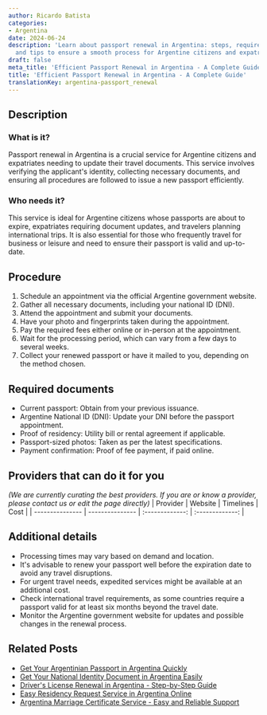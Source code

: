 ```yaml
---
author: Ricardo Batista
categories:
- Argentina
date: 2024-06-24
description: 'Learn about passport renewal in Argentina: steps, required documents,
  and tips to ensure a smooth process for Argentine citizens and expatriates.'
draft: false
meta_title: 'Efficient Passport Renewal in Argentina - A Complete Guide'
title: 'Efficient Passport Renewal in Argentina - A Complete Guide'
translationKey: argentina-passport_renewal
---
```



## Description
### What is it?
Passport renewal in Argentina is a crucial service for Argentine citizens and expatriates needing to update their travel documents. This service involves verifying the applicant's identity, collecting necessary documents, and ensuring all procedures are followed to issue a new passport efficiently.

### Who needs it?
This service is ideal for Argentine citizens whose passports are about to expire, expatriates requiring document updates, and travelers planning international trips. It is also essential for those who frequently travel for business or leisure and need to ensure their passport is valid and up-to-date.

## Procedure

1. Schedule an appointment via the official Argentine government website.
2. Gather all necessary documents, including your national ID (DNI).
3. Attend the appointment and submit your documents.
4. Have your photo and fingerprints taken during the appointment.
5. Pay the required fees either online or in-person at the appointment.
6. Wait for the processing period, which can vary from a few days to several weeks.
7. Collect your renewed passport or have it mailed to you, depending on the method chosen.


## Required documents

- Current passport: Obtain from your previous issuance.
- Argentine National ID (DNI): Update your DNI before the passport appointment.
- Proof of residency: Utility bill or rental agreement if applicable.
- Passport-sized photos: Taken as per the latest specifications.
- Payment confirmation: Proof of fee payment, if paid online.


## Providers that can do it for you
_(We are currently curating the best providers. If you are or know a provider, please contact us or edit the page directly)_
| Provider        |     Website     |     Timelines    |       Cost      |
| --------------- | --------------- |  :-------------: | :-------------: |

## Additional details

- Processing times may vary based on demand and location.
- It's advisable to renew your passport well before the expiration date to avoid any travel disruptions.
- For urgent travel needs, expedited services might be available at an additional cost.
- Check international travel requirements, as some countries require a passport valid for at least six months beyond the travel date.
- Monitor the Argentine government website for updates and possible changes in the renewal process.

## Related Posts

- [Get Your Argentinian Passport in Argentina Quickly](https://tramitit.com/english/guides/argentina/argentinian_passport/)
- [Get Your National Identity Document in Argentina Easily](https://tramitit.com/english/guides/argentina/national_identity_document/)
- [Driver's License Renewal in Argentina - Step-by-Step Guide](https://tramitit.com/english/guides/argentina/drivers_license_renewal/)
- [Easy Residency Request Service in Argentina Online](https://tramitit.com/english/guides/argentina/residency_request/)
- [Argentina Marriage Certificate Service - Easy and Reliable Support](https://tramitit.com/english/guides/argentina/marriage_certificate/)